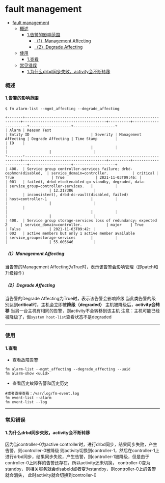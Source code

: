 # fault management

<!-- @import "[TOC]" {cmd="toc" depthFrom=1 depthTo=6 orderedList=false} -->
<!-- code_chunk_output -->

- [fault management](#fault-management)
    - [概述](#概述)
      - [1.告警的影响范围](#1告警的影响范围)
        - [（1）Management Affecting](#1management-affecting)
        - [（2）Degrade Affecting](#2degrade-affecting)
    - [使用](#使用)
      - [1.查看](#1查看)
    - [常见错误](#常见错误)
      - [1.为什么drbd同步失败，activity会不断转移](#1为什么drbd同步失败activity会不断转移)

<!-- /code_chunk_output -->

### 概述

#### 1.告警的影响范围
```shell
$ fm alarm-list --mgmt_affecting --degrade_affecting

+-------+--------------------------------------------------------------------+--------------------------------------+----------+----------------------+-------------------+-------------------+
| Alarm | Reason Text                                                        | Entity ID                            | Severity | Management Affecting | Degrade Affecting | Time Stamp        |
| ID    |                                                                    |                                      |          |                      |                   |                   |
+-------+--------------------------------------------------------------------+--------------------------------------+----------+----------------------+-------------------+-------------------+
| 400.  | Service group controller-services failure; drbd-cephmon(disabled,  | service_domain=controller.           | critical | True                 | True              | 2021-11-03T09:46: |
| 001   | failed), drbd-etcd(enabled-go-standby, degraded, data-             | service_group=controller-services.   |          |                      |                   | 12.217386         |
|       | inconsistent), drbd-dc-vault(disabled, failed)                     | host=controller-1                    |          |                      |                   |                   |
|       |                                                                    |                                      |          |                      |                   |                   |
| 400.  | Service group storage-services loss of redundancy; expected 2      | service_domain=controller.           | major    | True                 | False             | 2021-11-03T09:42: |
| 002   | active members but only 1 active member available                  | service_group=storage-services       |          |                      |                   | 55.605646         |

```

##### （1）Management Affecting
当告警的Management Affecting为True时，表示该告警会影响管理（即patch和升级操作）

##### （2）Degrade Affecting
当告警的Degrade Affecting为True时，表示该告警会影响降级
当此类告警的级别达到**critical**时，主机会立即被**降级（degraded）**
主机被降级后，**activity会转移**
当另一台主机有相同的告警，则activity不会转移到该主机
注意：主机可能已经被降级了，但`system host-list`查看状态不是degraded

***

### 使用

#### 1.查看

* 查看故障告警
```shell
fm alarm-list --mgmt_affecting --degrade_affecting --uuid
fm alarm-show <uuid>
```

* 查看历史故障告警和历史历史

```shell
#或者直接查看：/var/log/fm-event.log
fm event-list --alarm
fm event-list --log
```

***

### 常见错误

#### 1.为什么drbd同步失败，activity会不断转移

因为当controller-0为active controller时，进行drbd同步，结果同步失败，产生告警，则controller-0被降级
则activity切换到controller-1，然后在controller-1上进行drbd同步，结果同步失败，产生告警，则controller-1被降级，但是由于controller-0上同样的告警还存在，所以activity还未切换，
controller-0变为standby，则相关服务就会disabeld或者变为standby，则controller-0上的告警就会消失，
此时activity就会切换到controller-0
